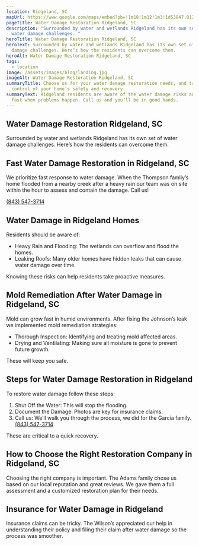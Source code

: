 ```yaml
---
location: Ridgeland, SC
mapUrl: https://www.google.com/maps/embed?pb=!1m18!1m12!1m3!1d53847.81293971942!2d-80.97983545!3d32.486375499999994!2m3!1f0!2f0!3f0!3m2!1i1024!2i768!4f13.1!3m3!1m2!1s0x88fbee0471ca39b7%3A0x744872e95b5f09d4!2sRidgeland%2C%20SC%2029936%2C%20USA!5e0!3m2!1sen!2sph!4v1728739811395!5m2!1sen!2sph
pageTitle: Water Damage Restoration Ridgeland, SC
description: "Surrounded by water and wetlands Ridgeland has its own set of
  water damage challenges. "
heroTitle: Water Damage Restoration Ridgeland, SC
heroText: Surrounded by water and wetlands Ridgeland has its own set of water
  damage challenges. Here’s how the residents can overcome them.
heroAlt: Water Damage Restoration Ridgeland, SC
tags:
  - location
image: /assets/images/blog/landing.jpg
imageAlt: Water Damage Restoration Ridgeland, SC
summaryTitle: Choose us for your water damage restoration needs, and take
  control of your home’s safety and recovery.
summaryText: Ridgeland residents are aware of the water damage risks and act
  fast when problems happen. Call us and you’ll be in good hands.
---
```

## Water Damage Restoration Ridgeland, SC

Surrounded by water and wetlands Ridgeland has its own set of water damage challenges. Here’s how the residents can overcome them.

## Fast Water Damage Restoration in Ridgeland, SC

We prioritize fast response to water damage. When the Thompson family’s home flooded from a nearby creek after a heavy rain our team was on site within the hour to assess and contain the damage. Call us! 

[(843) 547-3714](tel:8435473714)

## Water Damage in Ridgeland Homes

Residents should be aware of:

* Heavy Rain and Flooding: The wetlands can overflow and flood the homes.
* Leaking Roofs: Many older homes have hidden leaks that can cause water damage over time.

Knowing these risks can help residents take proactive measures.

## Mold Remediation After Water Damage in Ridgeland, SC

Mold can grow fast in humid environments. After fixing the Johnson’s leak we implemented mold remediation strategies:

* Thorough Inspection: Identifying and treating mold affected areas.
* Drying and Ventilating: Making sure all moisture is gone to prevent future growth.

These will keep you safe.

## Steps for Water Damage Restoration in Ridgeland

To restore water damage follow these steps:

1. Shut Off the Water: This will stop the flooding.
2. Document the Damage: Photos are key for insurance claims.
3. Call us: We’ll walk you through the process, we did for the Garcia family. [(843) 547-3714](tel:8435473714)

These are critical to a quick recovery.

## How to Choose the Right Restoration Company in Ridgeland, SC

Choosing the right company is important. The Adams family chose us based on our local reputation and great reviews. We gave them a full assessment and a customized restoration plan for their needs.

## Insurance for Water Damage in Ridgeland

Insurance claims can be tricky. The Wilson’s appreciated our help in understanding their policy and filing their claim after water damage so the process was smoother.

